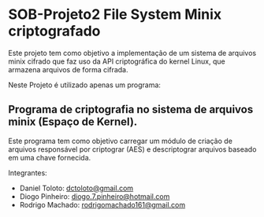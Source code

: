 # SOB-Projeto2 File System Minix criptografado

Este projeto tem como objetivo a implementação de um sistema de arquivos minix cifrado que faz uso da API criptográfica do kernel Linux, que armazena arquivos de forma cifrada. 

Neste Projeto é utilizado apenas um programa:

Programa de criptografia no sistema de arquivos minix (Espaço de Kernel).
------------
Este programa tem como objetivo carregar um módulo de criação de arquivos responsável por criptograr (AES) e descriptograr arquivos baseado em uma chave fornecida.



Integrantes:
* Daniel Toloto: dctoloto@gmail.com
* Diogo Pinheiro: diogo.7.pinheiro@hotmail.com  
* Rodrigo Machado: rodrigomachado161@gmail.com
